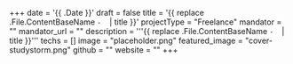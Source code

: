 +++
date = '{{ .Date }}'
draft = false
title = '{{ replace .File.ContentBaseName `-` ` ` | title }}'
projectType = "Freelance"
mandator = ""
mandator_url = ""
description = '''{{ replace .File.ContentBaseName `-` ` ` | title }}'''
techs = []
image = "placeholder.png"
featured_image = "cover-studystorm.png"
github = ""
website = ""
+++